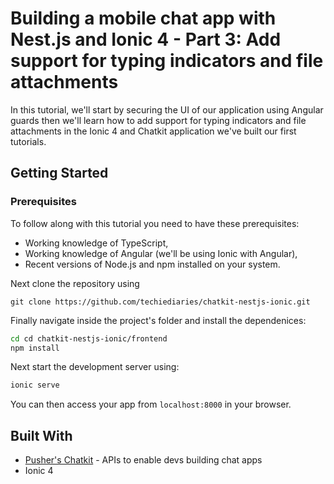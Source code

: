 # Building a mobile chat app with Nest.js and Ionic 4 - Part 3: Add support for typing indicators and file attachments

In this tutorial, we'll start by securing the UI of our application using Angular guards then we'll learn how to add support for typing indicators and file attachments in the Ionic 4 and Chatkit application we've built our first tutorials. 

## Getting Started


### Prerequisites

To follow along with this tutorial you need to have these prerequisites:

- Working knowledge of TypeScript,
- Working knowledge of Angular (we'll be using Ionic with Angular),
- Recent versions of Node.js and npm installed on your system.



Next clone the repository using

```
git clone https://github.com/techiediaries/chatkit-nestjs-ionic.git

```

Finally navigate inside the project's folder and install the dependenices:

```bash
cd cd chatkit-nestjs-ionic/frontend
npm install
```

Next start the development server using:

```bash
ionic serve
```

You can then access your app from `localhost:8000` in your browser.

## Built With

* [Pusher's Chatkit](https://docs.pusher.com/chatkit) - APIs to enable devs building chat apps
* Ionic 4


